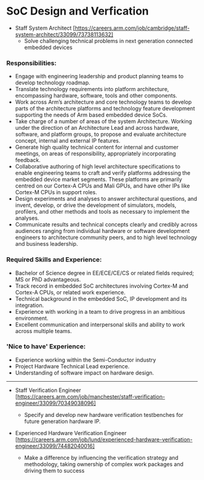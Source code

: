 # SoC Design and Verfication

* Staff System Architect [https://careers.arm.com/job/cambridge/staff-system-architect/33099/73738113632]
  * Solve challenging technical problems in next generation connected embedded devices

### Responsibilities:
* Engage with engineering leadership and product planning teams to develop technology roadmap.
* Translate technology requirements into platform architecture, encompassing hardware, software, tools and other components.
* Work across Arm’s architecture and core technology teams to develop parts of the architecture platforms and technology feature development supporting the needs of Arm based embedded device SoCs.
* Take charge of a number of areas of the system Architecture. Working under the direction of an Architecture Lead and across hardware, software, and platform groups, to propose and evaluate architecture concept, internal and external IP features.
* Generate high quality technical content for internal and customer meetings, on areas of responsibility, appropriately incorporating feedback.
* Collaborative authoring of high level architecture specifications to enable engineering teams to craft and verify platforms addressing the embedded device market segments. These platforms are primarily centred on our Cortex-A CPUs and Mali GPUs, and have other IPs like Cortex-M CPUs in support roles.
* Design experiments and analyses to answer architectural questions, and invent, develop, or drive the development of simulators, models, profilers, and other methods and tools as necessary to implement the analyses.
* Communicate results and technical concepts clearly and credibly across audiences ranging from individual hardware or software development engineers to architecture community peers, and to high level technology and business leadership.

### Required Skills and Experience:
* Bachelor of Science degree in EE/ECE/CE/CS or related fields required; MS or PhD advantageous.
* Track record in embedded SoC architectures involving Cortex-M and Cortex-A CPUs, or related work experience.
* Technical background in the embedded SoC, IP development and its integration.
* Experience with working in a team to drive progress in an ambitious environment.
* Excellent communication and interpersonal skills and ability to work across multiple teams.

### 'Nice to have' Experience:
* Experience working within the Semi-Conductor industry
* Project Hardware Technical Lead experience.
* Understanding of software impact on hardware design.

---

* Staff Verification Engineer [https://careers.arm.com/job/manchester/staff-verification-engineer/33099/70349038096] 
  * Specify and develop new hardware verification testbenches for future generation hardware IP.

* Experienced Hardware Verification Engineer [https://careers.arm.com/job/lund/experienced-hardware-verification-engineer/33099/74482040016]
  * Make a difference by influencing the verification strategy and methodology, taking ownership of complex work packages and driving them to success
